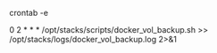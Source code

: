 crontab -e

0 2 * * * /opt/stacks/scripts/docker_vol_backup.sh >> /opt/stacks/logs/docker_vol_backup.log 2>&1